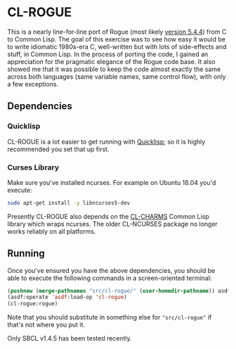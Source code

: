 # CL-ROGUE

This is a nearly line-for-line port of Rogue (most likely 
[version 5.4.4](https://github.com/Davidslv/rogue)) 
from C to Common Lisp. The goal of this exercise was to see how easy
it would be to write idiomatic 1980s-era C, well-written but with lots of
side-effects and stuff, in Common Lisp. In the process of porting the
code, I gained an appreciation for the pragmatic elegance of the Rogue
code base. It also showed me that it was possible to keep the code
almost exactly the same across both languages (same variable names,
same control flow), with only a few exceptions.

## Dependencies

### Quicklisp 

CL-ROGUE is a lot easier to get running with
[Quicklisp](https://www.quicklisp.org/beta/); so it is highly
recommended you set that up first.

### Curses Library

Make sure you've installed ncurses. For example on Ubuntu 18.04 you'd
execute:

```bash
sudo apt-get install -y libncurses5-dev
```

Presently CL-ROGUE also depends on the
[CL-CHARMS](https://github.com/HiTECNOLOGYs/cl-charms) Common Lisp
library which wraps ncurses. The older CL-NCURSES package no longer
works reliably on all platforms.

## Running

Once you've ensured you have the above dependencies, you should be
able to execute the following commands in a screen-oriented terminal:

```lisp
(pushnew (merge-pathnames "src/cl-rogue/" (user-homedir-pathname)) asdf:*central-registry*)
(asdf:operate 'asdf:load-op 'cl-rogue)
(cl-rogue:rogue)
```

Note that you should substitute in something else for `"src/cl-rogue"`
if that's not where you put it.

Only SBCL v1.4.5 has been tested recently.
